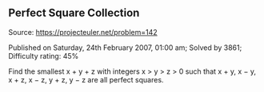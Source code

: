 Perfect Square Collection
-------------------------

Source: https://projecteuler.net/problem=142

Published on Saturday, 24th February 2007, 01:00 am; Solved by 3861;
Difficulty rating: 45%

Find the smallest x + y + z with integers x \> y \> z \> 0 such that x +
y, x − y, x + z, x − z, y + z, y − z are all perfect squares.
